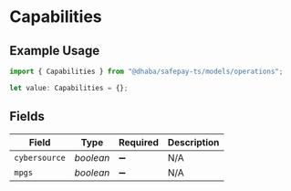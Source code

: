 # Capabilities

## Example Usage

```typescript
import { Capabilities } from "@dhaba/safepay-ts/models/operations";

let value: Capabilities = {};
```

## Fields

| Field              | Type               | Required           | Description        |
| ------------------ | ------------------ | ------------------ | ------------------ |
| `cybersource`      | *boolean*          | :heavy_minus_sign: | N/A                |
| `mpgs`             | *boolean*          | :heavy_minus_sign: | N/A                |